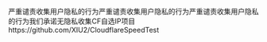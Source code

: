 严重谴责收集用户隐私的行为严重谴责收集用户隐私的行为严重谴责收集用户隐私的行为我们承诺无隐私收集CF自选IP项目https://github.com/XIU2/CloudflareSpeedTest
